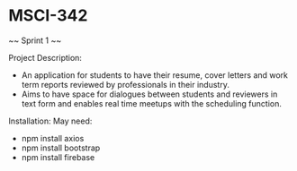 # MSCI-342

~~ Sprint 1 ~~

Project Description:
  - An application for students to have their resume, cover letters and work term reports reviewed by professionals in their industry.
  - Aims to have space for dialogues between students and reviewers in text form and enables real time meetups with the scheduling function.
  
 Installation:
  May need:
   - npm install axios
   - npm install bootstrap
   - npm install firebase
